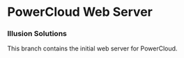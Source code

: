 # PowerCloud Web Server
### Illusion Solutions

This branch contains the initial web server for PowerCloud.
